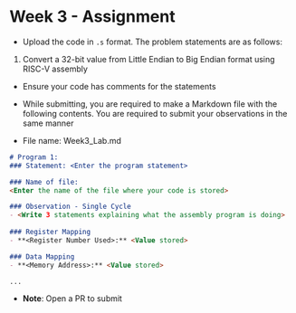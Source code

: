 # Week 3 - Assignment

- Upload the code in `.s` format. The problem statements are as follows:

1. Convert a 32-bit value from Little Endian to Big Endian format using RISC-V assembly 

- Ensure your code has comments for the statements
- While submitting, you are required to make a Markdown file with the following contents. You are required to submit your observations in the same manner

- File name: Week3_Lab.md
```markdown
# Program 1: 
### Statement: <Enter the program statement>

### Name of file:
<Enter the name of the file where your code is stored>

### Observation - Single Cycle
- <Write 3 statements explaining what the assembly program is doing>
 
### Register Mapping
- **<Register Number Used>:** <Value stored>

### Data Mapping
- **<Memory Address>:** <Value stored>

...
```
- **Note**: Open a PR to submit

